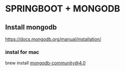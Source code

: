 # SPRINGBOOT + MONGODB

## Install mongodb 
https://docs.mongodb.org/manual/installation/
### instal for mac 
brew install mongodb-community@4.0


